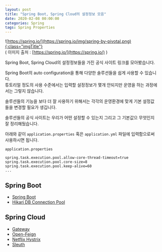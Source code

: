 ```yaml
---
layout: post
title: "Spring Boot, Spring Cloud의 설정정보 모음"
date: 2020-02-08 00:00:00
categories: Spring
tags: Spring Properties
---
```


![https://spring.io/](https://spring.io/img/spring-by-pivotal.png){:class="imgTitle"}  
( 이미지 출처 : [https://spring.io/](https://spring.io/) )  

Spring Boot, Spring Cloud의 설정정보들을 가진 공식 사이트 링크를 모아봤습니다.  

Spring Boot의 auto configuration을 통해 다양한 솔루션들을 쉽게 사용할 수 있습니다.  
튜토리얼 정도의 사용 수준에서는 입력할 설정정보가 몇개 안되지만 운영을 하는 과정에서는 그렇지 않습니다.  

솔루션들의 기능을 보다 더 잘 사용하기 위해서는 각각의 운영환경에 맞게 기본 설정값들을 변경할 필요가 생깁니다.  

<!--more-->

솔루션들의 공식 사이트는 우리가 어떤 설정할 수 있는지 그리고 그 기본값으 무엇인지 잘 정리해뒀습니다.

아래와 같이 ```application.properties``` 혹은 ```application.yml``` 파일에 입력함으로써 사용하시면 됩니다.  

```application.properties```

~~~properties
spring.task.execution.pool.allow-core-thread-timeout=true
spring.task.execution.pool.core-size=8
spring.task.execution.pool.keep-alive=60
...
~~~


## Spring Boot

  * [Spring Boot](https://docs.spring.io/spring-boot/docs/current/reference/html/appendix-application-properties.html)
  * [Hikari DB Connection Pool](https://github.com/brettwooldridge/HikariCP#configuration-knobs-baby)

## Spring Cloud

  * [Gateway](https://cloud.spring.io/spring-cloud-gateway/reference/html/appendix.html)
  * [Open-Feign](https://cloud.spring.io/spring-cloud-openfeign/reference/html/appendix.html)
  * [Netflix Hystrix ](https://github.com/Netflix/Hystrix/wiki/Configuration#command-properties)
  * [Sleuth](https://cloud.spring.io/spring-cloud-sleuth/reference/html/appendix.html)

